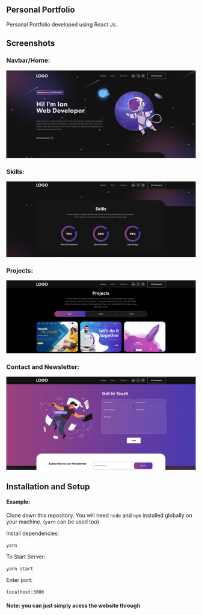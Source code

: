 ## Personal Portfolio


Personal Portfolio developed using React Js. 


## Screenshots

### Navbar/Home:   

<img src="/public/portimg1.png">

### Skills: 

<img src="/public/portimg2.png">

### Projects:

<img src="/public/portimg3.png">

### Contact and Newsletter:

<img src="/public/portimg4.png">


## Installation and Setup

#### Example:  

Clone down this repository. You will need `node` and `npm` installed globally on your machine. (`yarn` can be used too)  

Install dependencies:

`yarn`  

To Start Server:

`yarn start`  

Enter port:

`localhost:3000`  



#### Note: you can just simply acess the website through 
